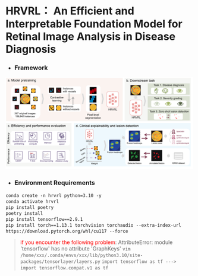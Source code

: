 

<h1>HRVRL： An Efficient and Interpretable Foundation Model for Retinal Image Analysis in Disease Diagnosis</h1>

- <h3> Framework </h3>

<div style="text-align: center">
  <img src='fig/F1.png'/>
</div>

- <h3> Environment Requirements</h3>

```shell
conda create -n hrvrl python=3.10 -y
conda activate hrvrl
pip install poetry 
poetry install
pip install tensorflow==2.9.1
pip install torch==1.13.1 torchvision torchaudio --extra-index-url https://download.pytorch.org/whl/cu117 --force
```

> <span style='color:red'>if you encounter the following problem</span>:
> AttributeError: module 'tensorflow' has no attribute 'GraphKeys'
> `vim /home/xxx/.conda/envs/xxx/lib/python3.10/site-packages/tensorlayer/layers.py`
> `import tensorflow as tf ---> import tensorflow.compat.v1 as tf`
